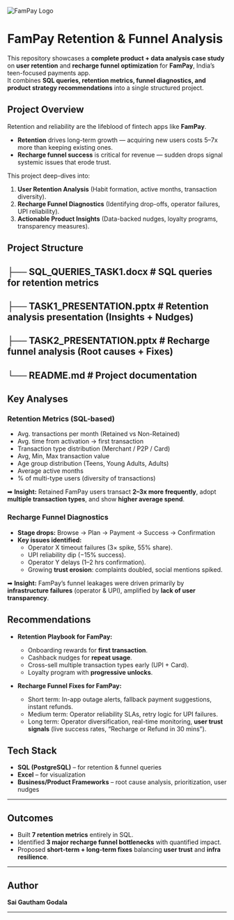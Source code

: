 ![FamPay Logo](https://bookface-images.s3.amazonaws.com/logos/ecf2156d9e82bcc5d049ec91e692bf481952c39e.png)

#  FamPay Retention & Funnel Analysis

This repository showcases a **complete product + data analysis case study** on **user retention** and **recharge funnel optimization** for **FamPay**, India’s teen-focused payments app.  
It combines **SQL queries, retention metrics, funnel diagnostics, and product strategy recommendations** into a single structured project.  



##  Project Overview

Retention and reliability are the lifeblood of fintech apps like **FamPay**.  
- **Retention** drives long-term growth — acquiring new users costs 5–7x more than keeping existing ones.  
- **Recharge funnel success** is critical for revenue — sudden drops signal systemic issues that erode trust.  

This project deep-dives into:  
1. **User Retention Analysis** (Habit formation, active months, transaction diversity).  
2. **Recharge Funnel Diagnostics** (Identifying drop-offs, operator failures, UPI reliability).  
3. **Actionable Product Insights** (Data-backed nudges, loyalty programs, transparency measures).  



##  Project Structure

├── SQL_QUERIES_TASK1.docx # SQL queries for retention metrics
---
├── TASK1_PRESENTATION.pptx # Retention analysis presentation (Insights + Nudges)
---
├── TASK2_PRESENTATION.pptx # Recharge funnel analysis (Root causes + Fixes)
---
└── README.md # Project documentation
---




##  Key Analyses

### **Retention Metrics (SQL-based)**
- Avg. transactions per month (Retained vs Non-Retained)  
- Avg. time from activation → first transaction  
- Transaction type distribution (Merchant / P2P / Card)  
- Avg, Min, Max transaction value  
- Age group distribution (Teens, Young Adults, Adults)  
- Average active months  
- % of multi-type users (diversity of transactions)  

➡ **Insight:** Retained FamPay users transact **2–3x more frequently**, adopt **multiple transaction types**, and show **higher average spend**.  


### **Recharge Funnel Diagnostics**
- **Stage drops:** Browse → Plan → Payment → Success → Confirmation  
- **Key issues identified:**  
  - Operator X timeout failures (3× spike, 55% share).  
  - UPI reliability dip (−15% success).  
  - Operator Y delays (1–2 hrs confirmation).  
  - Growing **trust erosion**: complaints doubled, social mentions spiked.  

➡ **Insight:** FamPay’s funnel leakages were driven primarily by **infrastructure failures** (operator & UPI), amplified by **lack of user transparency**.  



##  Recommendations

- **Retention Playbook for FamPay:**  
  - Onboarding rewards for **first transaction**.  
  - Cashback nudges for **repeat usage**.  
  - Cross-sell multiple transaction types early (UPI + Card).  
  - Loyalty program with **progressive unlocks**.  

- **Recharge Funnel Fixes for FamPay:**  
  - Short term: In-app outage alerts, fallback payment suggestions, instant refunds.  
  - Medium term: Operator reliability SLAs, retry logic for UPI failures.  
  - Long term: Operator diversification, real-time monitoring, **user trust signals** (live success rates, “Recharge or Refund in 30 mins”).  



##  Tech Stack

- **SQL (PostgreSQL)** – for retention & funnel queries  
- **Excel** – for visualization 
- **Business/Product Frameworks** – root cause analysis, prioritization, user nudges  

---

##  Outcomes

- Built **7 retention metrics** entirely in SQL.  
- Identified **3 major recharge funnel bottlenecks** with quantified impact.  
- Proposed **short-term + long-term fixes** balancing **user trust** and **infra resilience**.  

---

##  Author  
**Sai Gautham Godala**  
 

---
